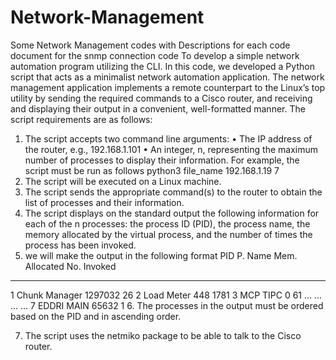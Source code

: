 # Network-Management
Some Network Management codes with Descriptions for each code document
for the snmp connection code
To develop a simple network automation program utilizing the CLI.
In this code, we developed a Python script that acts as a minimalist network
automation application. The network management application implements a remote counterpart to the Linux’s top utility by sending the required commands to a Cisco router, and receiving and displaying their output in a convenient, well-formatted manner.
The script requirements are as follows:
1. The script accepts two command line arguments:
• The IP address of the router, e.g., 192.168.1.101
• An integer, n, representing the maximum number of processes to display their information.
For example, the script must be run as follows
python3 file_name 192.168.1.19 7
2. The script will be executed on a Linux machine.
3. The script sends the appropriate command(s) to the router to obtain the list of processes
and their information.
4. The script displays on the standard output the following information for each of the
n processes: the process ID (PID), the process name, the memory allocated by the
virtual process, and the number of times the process has been invoked.
5. we will make the output in the following format
PID P. Name Mem. Allocated No. Invoked
--- ------------- -------------- -----------
1 Chunk Manager 1297032 26
2 Load Meter 448 1781
3 MCP TIPC 0 61
...
...
...
...
7 EDDRI MAIN 65632 1
6. The processes in the output must be ordered based on the PID and in ascending order.




7. The script uses the netmiko package to be able to talk to the Cisco router.
